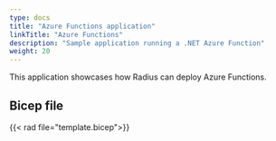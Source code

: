 ```yaml
---
type: docs
title: "Azure Functions application"
linkTitle: "Azure Functions"
description: "Sample application running a .NET Azure Function"
weight: 20
---
```


This application showcases how Radius can deploy Azure Functions.

## Bicep file

{{< rad file="template.bicep">}}